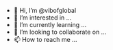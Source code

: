 - 👋 Hi, I’m @vibofglobal
- 👀 I’m interested in ...
- 🌱 I’m currently learning ...
- 💞️ I’m looking to collaborate on ...
- 📫 How to reach me ...

<!---
vibofglobal/vibofglobal is a ✨ special ✨ repository because its `README.md` (this file) appears on your GitHub profile.
You can click the Preview link to take a look at your changes.
--->
